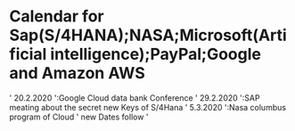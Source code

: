 # Calendar for Sap(S/4HANA);NASA;Microsoft(Artificial intelligence);PayPal;Google and Amazon AWS

' 20.2.2020 ':Google Cloud data bank Conference
' 29.2.2020 ':SAP meating about the secret new Keys of S/4Hana 
' 5.3.2020 ':Nasa columbus program of Cloud
' new Dates follow '
